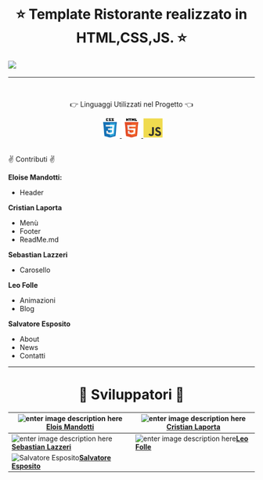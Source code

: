 

<h1 align="center"> ⭐️ Template Ristorante realizzato in HTML,CSS,JS. ⭐️ </h1>
<img  src="immagini/gif2.gif" >
<hr>
<br>
<p align="center"> 👉 Linguaggi Utilizzati nel Progetto 👈	 </p>

<p align="center"> <a href="https://www.w3schools.com/css/" target="_blank" rel="noreferrer"> <img src="https://raw.githubusercontent.com/devicons/devicon/master/icons/css3/css3-original-wordmark.svg" alt="css3" width="40" height="40"/> </a> <a href="https://www.w3.org/html/" target="_blank" rel="noreferrer"> <img src="https://raw.githubusercontent.com/devicons/devicon/master/icons/html5/html5-original-wordmark.svg" alt="html5" width="40" height="40"/> </a> <a href="https://developer.mozilla.org/en-US/docs/Web/JavaScript" target="_blank" rel="noreferrer"> <img src="https://raw.githubusercontent.com/devicons/devicon/master/icons/javascript/javascript-original.svg" alt="javascript" width="40" height="40"/> </a> </p>
<br>
 ✌️ Contributi ✌️	

**Eloise Mandotti:**

 - Header
  
**Cristian Laporta**
 - Menù
 - Footer
 - ReadMe.md

 **Sebastian Lazzeri**
 

 - Carosello
 
 **Leo Folle**
 

 - Animazioni
 - Blog
 
 **Salvatore Esposito**
 

 - About
 - News
 - Contatti

<hr>

<h1 align="center"> ️🤝 Sviluppatori 🤝 </h1>

| ![enter image description here](https://avatars.githubusercontent.com/u/104636248?v=4)[Elois Mandotti](https://github.com/eloismandotti) | ![enter image description here](https://avatars.githubusercontent.com/u/37643992?v=4)[Cristian Laporta](https://github.com/TheCriicom) |
|--|--|
| ![enter image description here](https://avatars.githubusercontent.com/u/40839465?v=4)**[Sebastian Lazzeri](https://github.com/Ottoemmezzo)**| ![enter image description here](https://avatars.githubusercontent.com/u/104635962?v=4)**[Leo Folle](https://github.com/LeoFolle)** |
| ![Salvatore Esposito](https://avatars.githubusercontent.com/u/104637369?v=4)**[Salvatore Esposito](https://github.com/Salvatore-Esposito1)** |  |


